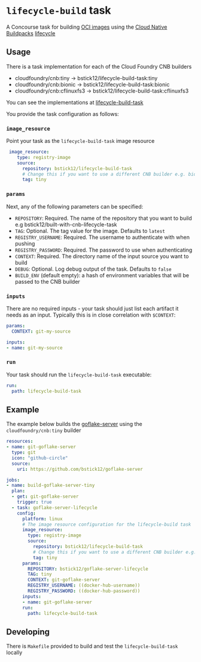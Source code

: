 # `lifecycle-build` task

A Concourse task for building [OCI
images](https://github.com/opencontainers/image-spec) using the [Cloud Native Buildpacks](https://buildpacks.io/) [lifecycle](https://github.com/buildpacks/lifecycle) 

## Usage

There is a task implementation for each of the Cloud Foundry CNB builders
* cloudfoundry/cnb:tiny -> bstick12/lifecycle-build-task:tiny
* cloudfoundry/cnb:bionic -> bstick12/lifecycle-build-task:bionic
* cloudfoundry/cnb:cflinuxfs3 -> bstick12/lifecycle-build-task:cflinuxfs3

You can see the implementations at [lifecycle-build-task](https://hub.docker.com/r/bstick12/lifecycle-build-task/tags)

You provide the task configuration as follows:

### `image_resource`

Point your task as the `lifecycle-build-task` image resource

```yaml
 image_resource:
    type: registry-image
    source:
      repository: bstick12/lifecycle-build-task
      # Change this if you want to use a different CNB builder e.g. bionic, cflinuxfs3
      tag: tiny
```

### `params`

Next, any of the following parameters can be specified:

* `REPOSITORY`:  Required. The name of the repository that you want to build e.g bstick12/built-with-cnb-lifecycle-task
* `TAG`: Optional. The tag value for the image. Defaults to `latest`
* `REGISTRY_USERNAME`: Required. The username to authenticate with when pushing
* `REGISTRY_PASSWORD`: Required. The password to use when authenticating
* `CONTEXT`: Required. The directory name of the input source you want to build
* `DEBUG`: Optional. Log debug output of the task. Defaults to `false`
* `BUILD_ENV` (default empty): a hash of environment variables that will be passed to the CNB builder

### `inputs`

There are no required inputs - your task should just list each artifact it
needs as an input. Typically this is in close correlation with `$CONTEXT`:

```yaml
params:
  CONTEXT: git-my-source

inputs:
- name: git-my-source
```

### `run`

Your task should run the `lifecycle-build-task` executable:

```yaml
run:
  path: lifecycle-build-task
```

## Example

The example below builds the [goflake-server](https://github.com/bstick12/goflake-server) using the `cloudfoundry/cnb:tiny` builder

```yaml
resources:
- name: git-goflake-server
  type: git
  icon: "github-circle"
  source:
    uri: https://github.com/bstick12/goflake-server

jobs:
- name: build-goflake-server-tiny
  plan:
  - get: git-goflake-server
    trigger: true
  - task: goflake-server-lifecycle
    config:
      platform: linux
      # The image resource configuration for the lifecycle-build task
      image_resource:
        type: registry-image
        source:
          repository: bstick12/lifecycle-build-task
          # Change this if you want to use a different CNB builder e.g. bionic, cflinuxfs3
          tag: tiny
      params:
        REPOSITORY: bstick12/goflake-server-lifecycle
        TAG: tiny
        CONTEXT: git-goflake-server
        REGISTRY_USERNAME: ((docker-hub-username))
        REGISTRY_PASSWORD: ((docker-hub-password))
      inputs:
      - name: git-goflake-server
      run:
        path: lifecycle-build-task
```


## Developing

There is `Makefile` provided to build and test the `lifecycle-build-task` locally
